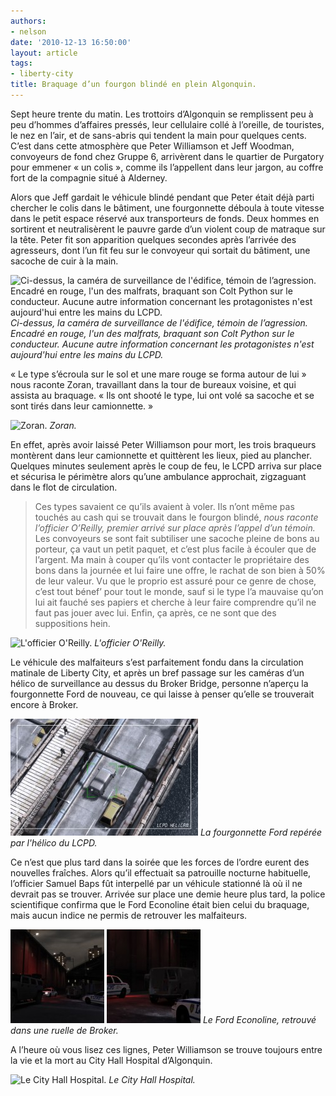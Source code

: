 ```yaml
---
authors:
- nelson
date: '2010-12-13 16:50:00'
layout: article
tags:
- liberty-city
title: Braquage d’un fourgon blindé en plein Algonquin.
---
```



Sept heure trente du matin. Les trottoirs d’Algonquin se remplissent peu à peu d’hommes d’affaires pressés, leur cellulaire collé à l’oreille, de touristes, le nez en l’air, et de sans-abris qui tendent la main pour quelques cents. C’est dans cette atmosphère que Peter Williamson et Jeff Woodman, convoyeurs de fond chez Gruppe 6, arrivèrent dans le quartier de Purgatory pour emmener « un colis », comme ils l’appellent dans leur jargon, au coffre fort de la compagnie situé à Alderney.

Alors que Jeff gardait le véhicule blindé pendant que Peter était déjà parti chercher le colis dans le bâtiment, une fourgonnette déboula à toute vitesse dans le petit espace réservé aux transporteurs de fonds. Deux hommes en sortirent et neutralisèrent le pauvre garde d’un violent coup de matraque sur la tête. Peter fit son apparition quelques secondes après l’arrivée des agresseurs, dont l’un fit feu sur le convoyeur qui sortait du bâtiment, une sacoche de cuir à la main.

![Ci-dessus, la caméra de surveillance de l'édifice, témoin de l’agression. Encadré en rouge, l'un des malfrats, braquant son Colt Python sur le conducteur. Aucune autre information concernant les protagonistes n'est aujourd'hui entre les mains du LCPD.](/content/images/2007/06/article0017.jpg)
_Ci-dessus, la caméra de surveillance de l'édifice, témoin de l’agression. Encadré en rouge, l'un des malfrats, braquant son Colt Python sur le conducteur. Aucune autre information concernant les protagonistes n'est aujourd'hui entre les mains du LCPD._

« Le type s’écroula sur le sol et une mare rouge se forma autour de lui » nous raconte Zoran, travaillant dans la tour de bureaux voisine, et qui assista au braquage. « Ils ont shooté le type, lui ont volé sa sacoche et se sont tirés dans leur camionnette. »

![Zoran.](/content/images/2007/06/article0015.jpg)
_Zoran._

En effet, après avoir laissé Peter Williamson pour mort, les trois braqueurs montèrent dans leur camionnette et quittèrent les lieux, pied au plancher. Quelques minutes seulement après le coup de feu, le LCPD arriva sur place et sécurisa le périmètre alors qu’une ambulance approchait, zigzaguant dans le flot de circulation.

> Ces types savaient ce qu’ils avaient à voler. Ils n’ont même pas touchés au cash qui se trouvait dans le fourgon blindé, _nous raconte l’officier O’Reilly, premier arrivé sur place après l’appel d’un témoin._ Les convoyeurs se sont fait subtiliser une sacoche pleine de bons au porteur, ça vaut un petit paquet, et c’est plus facile à écouler que de l’argent. Ma main à couper qu’ils vont contacter le propriétaire des bons dans la journée et lui faire une offre, le rachat de son bien à 50% de leur valeur. Vu que le proprio est assuré pour ce genre de chose, c’est tout bénef’ pour tout le monde, sauf si le type l’a mauvaise qu’on lui ait fauché ses papiers et cherche à leur faire comprendre qu’il ne faut pas jouer avec lui. Enfin, ça après, ce ne sont que des suppositions hein.

![L'officier O'Reilly.](/content/images/2007/06/article0010.jpg)
_L'officier O'Reilly._

Le véhicule des malfaiteurs s’est parfaitement fondu dans la circulation matinale de Liberty City, et après un bref passage sur les caméras d’un hélico de surveillance au dessus du Broker Bridge, personne n’aperçu la fourgonnette Ford de nouveau, ce qui laisse à penser qu’elle se trouverait encore à Broker.

![La fourgonnette Ford repérée par l'hélico du LCPD.](/content/images/2016/07/article0018-300x187.jpg)
_La fourgonnette Ford repérée par l'hélico du LCPD._

Ce n’est que plus tard dans la soirée que les forces de l’ordre eurent des nouvelles fraîches. Alors qu’il effectuait sa patrouille nocturne habituelle, l’officier Samuel Baps fût interpellé par un véhicule stationné là où il ne devrait pas se trouver. Arrivée sur place une demie heure plus tard, la police scientifique confirma que le Ford Econoline était bien celui du braquage, mais aucun indice ne permis de retrouver les malfaiteurs.

![](/content/images/2016/07/article0012-150x150.jpg)
![Le Ford Econoline, retrouvé dans une ruelle de Broker.](/content/images/2016/07/article0011-150x150.jpg)
_Le Ford Econoline, retrouvé dans une ruelle de Broker._

A l’heure où vous lisez ces lignes, Peter Williamson se trouve toujours entre la vie et la mort au City Hall Hospital d’Algonquin.

![Le City Hall Hospital.](/content/images/2007/06/article0019.jpg)
_Le City Hall Hospital._